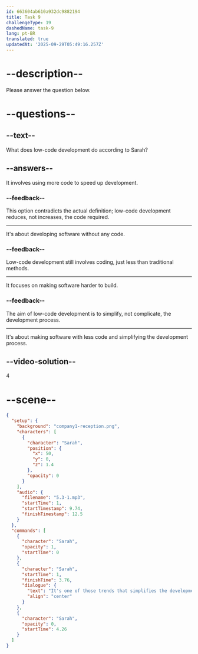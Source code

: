 ```yaml
---
id: 663604ab610a932dc9882194
title: Task 9
challengeType: 19
dashedName: task-9
lang: pt-BR
translated: true
updatedAt: '2025-09-29T05:49:16.257Z'
---
```


<!-- (Audio) Sarah: It's one of those trends that simplifies the development process. -->

# --description--

Please answer the question below.

# --questions--

## --text--

What does low-code development do according to Sarah?

## --answers--

It involves using more code to speed up development.

### --feedback--

This option contradicts the actual definition; low-code development reduces, not increases, the code required.

---

It's about developing software without any code.

### --feedback--

Low-code development still involves coding, just less than traditional methods.

---

It focuses on making software harder to build.

### --feedback--

The aim of low-code development is to simplify, not complicate, the development process.

---

It's about making software with less code and simplifying the development process.

## --video-solution--

4

# --scene--

```json
{
  "setup": {
    "background": "company1-reception.png",
    "characters": [
      {
        "character": "Sarah",
        "position": {
          "x": 50,
          "y": 0,
          "z": 1.4
        },
        "opacity": 0
      }
    ],
    "audio": {
      "filename": "5.3-1.mp3",
      "startTime": 1,
      "startTimestamp": 9.74,
      "finishTimestamp": 12.5
    }
  },
  "commands": [
    {
      "character": "Sarah",
      "opacity": 1,
      "startTime": 0
    },
    {
      "character": "Sarah",
      "startTime": 1,
      "finishTime": 3.76,
      "dialogue": {
        "text": "It's one of those trends that simplifies the development process.",
        "align": "center"
      }
    },
    {
      "character": "Sarah",
      "opacity": 0,
      "startTime": 4.26
    }
  ]
}
```
